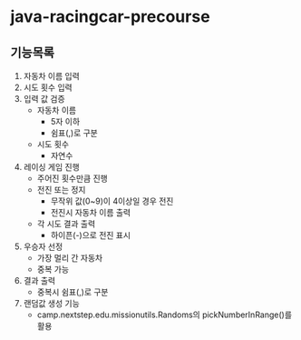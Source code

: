 # java-racingcar-precourse
## 기능목록
1. 자동차 이름 입력
2. 시도 횟수 입력
3. 입력 값 검증
   - 자동차 이름
     - 5자 이하
     - 쉼표(,)로 구분
   - 시도 횟수
     - 자연수
4. 레이싱 게임 진행
   - 주어진 횟수만큼 진행
   - 전진 또는 정지
     - 무작위 값(0~9)이 4이상일 경우 전진
     - 전진시 자동차 이름 출력
   - 각 시도 결과 출력
     - 하이픈(-)으로 전진 표시
6. 우승자 선정
   - 가장 멀리 간 자동차
   - 중복 가능
8. 결과 출력
   - 중복시 쉼표(,)로 구분
10. 랜덤값 생성 기능
    - camp.nextstep.edu.missionutils.Randoms의 pickNumberInRange()를 활용
